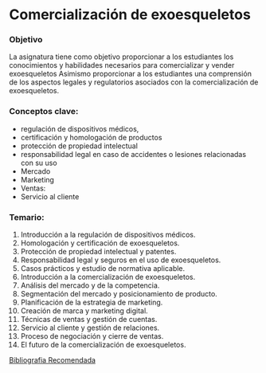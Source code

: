 # Comercialización de exoesqueletos

### Objetivo

La asignatura tiene como objetivo proporcionar a los estudiantes los conocimientos y habilidades necesarios para comercializar y vender exoesqueletos Asimismo proporcionar a los estudiantes una comprensión de los aspectos legales y regulatorios asociados con la comercialización de exoesqueletos.

### Conceptos clave:

- regulación de dispositivos médicos,
- certificación y homologación de productos
- protección de propiedad intelectual
- responsabilidad legal en caso de accidentes o lesiones relacionadas con su uso
- Mercado
- Marketing
- Ventas:
- Servicio al cliente

### Temario:

1. Introducción a la regulación de dispositivos médicos.
2. Homologación y certificación de exoesqueletos.
3. Protección de propiedad intelectual y patentes.
4. Responsabilidad legal y seguros en el uso de exoesqueletos.
5. Casos prácticos y estudio de normativa aplicable.
6. Introducción a la comercialización de exoesqueletos.
7. Análisis del mercado y de la competencia.
8. Segmentación del mercado y posicionamiento de producto.
9. Planificación de la estrategia de marketing.
10. Creación de marca y marketing digital.
11. Técnicas de ventas y gestión de cuentas.
12. Servicio al cliente y gestión de relaciones.
13. Proceso de negociación y cierre de ventas.
14. El futuro de la comercialización de exoesqueletos.

[Bibliografia Recomendada](Comercializacio%CC%81n%20de%20exoesqueletos%20dc45bc20d5284ead91fd69206db47182/Bibliografia%20Recomendada%20815f9e70140e43e395305ad1714e0090.md)